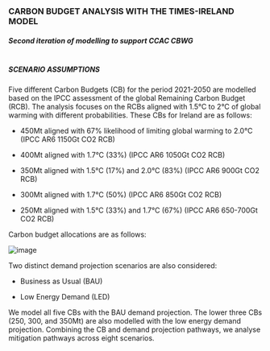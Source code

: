 ### CARBON BUDGET ANALYSIS WITH THE TIMES-IRELAND MODEL

##### Second iteration of modelling to support CCAC CBWG<br><br>
##### SCENARIO ASSUMPTIONS
Five different Carbon Budgets (CB) for the period 2021-2050 are modelled based on the IPCC assessment of the global Remaining Carbon Budget (RCB). The analysis focuses on the RCBs aligned with 1.5°C to 2°C of global warming with different probabilities. These CBs for Ireland are as follows:

* 450Mt aligned with 67% likelihood of limiting global warming to 2.0°C (IPCC AR6 1150Gt CO2 RCB)

* 400Mt aligned with 1.7°C (33%) (IPCC AR6 1050Gt CO2 RCB)

* 350Mt aligned with 1.5°C (17%) and 2.0°C (83%) (IPCC AR6 900Gt CO2 RCB)

* 300Mt aligned with 1.7°C (50%) (IPCC AR6 850Gt CO2 RCB)

* 250Mt aligned with 1.5°C (33%) and 1.7°C (67%) (IPCC AR6 650-700Gt CO2 RCB)

Carbon budget allocations are as follows:

![image](https://github.com/MaREI-EPMG/TIM-Carbon-Budget-2024/assets/72862177/8de067ba-f4df-4c0f-9098-e1b1313e0f34)

Two distinct demand projection scenarios are also considered: 

* Business as Usual (BAU)

* Low Energy Demand (LED)

We model all five CBs with the BAU demand projection. The lower three CBs (250, 300, and 350Mt) are also modelled with the low energy demand projection. Combining the CB and demand projection pathways, we analyse mitigation pathways across eight scenarios. 


